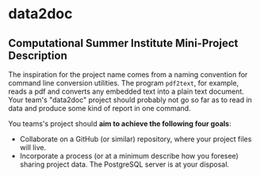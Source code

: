 ---
---

# data2doc

## Computational Summer Institute Mini-Project Description

The inspiration for the project name comes from a naming convention for command line conversion utilities.
The program `pdf2text`, for example, reads a pdf and converts any embedded text into a plain text document.
Your team's "data2doc" project should probably not go so far as to read in data and produce some kind of report in one command.

You teams's project should **aim to achieve the following four goals**:

- Collaborate on a GitHub (or similar) repository, where your project files will live.
- Incorporate a process (or at a minimum describe how you foresee) sharing project data. The PostgreSQL server is at your disposal.

